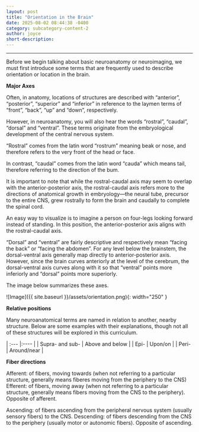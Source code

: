 ```yaml
---
layout: post
title: "Orientation in the Brain"
date: 2025-08-02 08:44:38 -0400
category: subcategory-content-2
author: joyce
short-description: 
---
```


-----
Before we begin talking about basic neuroanatomy or neuroimaging, we must first introduce some terms that are frequently used to describe orientation or location in the brain.

<b> Major Axes </b>

Often, in anatomy, locations of structures are described with “anterior”, “posterior”, “superior” and “inferior” in reference to the laymen terms of “front”, “back”,  “up” and “down”, respectively.

However, in neuroanatomy, you will also hear the words “rostral”, “caudal”, “dorsal” and “ventral”. 
These terms originate from the embryological development of the central nervous system. 


“Rostral” comes from the latin word “rostrum” meaning beak or nose, and therefore refers to the very front of the head or face. 

In contrast, “caudal” comes from the latin word “cauda” which means tail, therefore referring to the direction of the bum.


It is important to note that while the rostral-caudal axis may seem to overlap with the anterior-posterior axis, the rostral-caudal axis refers more to the directions of anatomical growth in embryology—the neural tube, precursor to the entire CNS, grew rostrally to form the brain and caudally to complete the spinal cord.

An easy way to visualize is to imagine a person on four-legs looking forward instead of standing. In this position, the anterior-posterior axis aligns with the rostral-caudal axis.


“Dorsal” and “ventral” are fairly descriptive and respectively mean “facing the back” or “facing the abdomen”. 
For any level below the brainstem, the dorsal-ventral axis generally map directly to anterior-posterior axis. 
However, since the brain curves anteriorly at the level of the cerebrum, the dorsal-ventral axis curves along with it so that “ventral” points more inferiorly and “dorsal”  points more superiorly.

The image below summarizes these axes.

![Image]({{ site.baseurl }}/assets/orientation.png){: width="250" }

<b> Relative positions </b>

Many neuroanatomical terms are named in relation to another, nearby structure. 
Below are some examples with their explanations, though not all of these structures will be explored in this curriculum.

| :---        |:----   | 
| Supra- and sub-      | Above and below |
| Epi-  | Upon/on        |
| Peri- | Around/near |


<b> Fiber directions </b>

Afferent: of fibers, moving towards (when not referring to a particular structure, generally means fiberes moving from the periphery to the CNS)
Efferent: of fibers, moving away (when not referring to a particular structure, generally means fibers moving from the CNS to the periphery). Opposite of afferent.

Ascending: of fibers ascending from the peripheral nervous system (usually sensory fibers) to the CNS.
Descending: of fibers descending from the CNS to the periphery (usually motor or autonomic fibers). Opposite of ascending.


